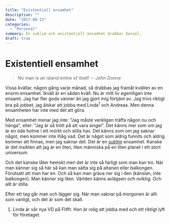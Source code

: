 ```yaml
---
title: "Existentiell ensamhet"
description: ""
date: "2017-09-13"
categories:
  - "Personal"
summary: En sublim och existentiell ensamhet drabbar Daniel.
draft: true
---
```


# Existentiell ensamhet

> No man is an island entire of itself
> <cite>-- John Donne</cite>

Vissa kvällar, någon gång varje månad, så drabbas jag framåt kvällen av en enorm ensamhet. Ikväll är en sådan kväll. Nu är mitt liv egentligen inte ensamt. Jag har fler goda vänner än jag gjort mig förtjänt av. Jag trivs riktigt bra på jobbet, jag älskar att jobba med Linda<sup>1</sup> och Andreas. Men denna ensamheten har inte med det att göra.

Med ensamhet menar jag inte: "Jag måste verkligen träffa någon nu och hänga", eller: "Jag är så trött på att vara singel". Det känns mer som om jag är en öde holme i ett mörkt och stilla hav. Det känns som om jag saknar något, men kommer inte ihåg vad. Det är något som aldrig funnits och aldrig kommer att finnas, men jag saknar det. Det är en [sublim](<https://en.wikipedia.org/wiki/Sublime_(philosophy)>) ensamhet. Kanske är det insikten att jag är en liten, liten människa på en liten planet i ett stort universum.

Och det kanske låter hemskt men det är inte så farligt som man kan tro. När man känner sig så här så kan man sätta sig på altanen eller balkongen. Förutsatt att man har en. Och så kan man gräva ner sig i den (känslan, inte balkongen). Man känner sig liten. Världen känns avlägsen och oviktig. Och allt är stilla.

Efter ett tag går man och lägger sig. När man vaknar på morgonen är allt som vanligt, och det är som det skall.

1. Linda är vår nya VD på Fliffr. Hon är rolig att jobba med och ett riktigt lyft för företaget.
